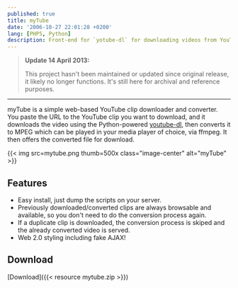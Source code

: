 ```yaml
---
published: true
title: myTube
date: '2006-10-27 22:01:28 +0200'
lang: [PHP5, Python]
description: Front-end for `yotube-dl` for downloading videos from YouTube
---
```


> **Update 14 April 2013:**
>
> This project hasn't been maintained or updated since original release,
> it likely no longer functions. It's still here for archival and reference
> purposes.

------------------------------------------------------------------------

myTube is a simple web-based YouTube clip downloader and converter.
You paste the URL to the YouTube clip you want to download, and it
downloads the video using the Python-powered
[youtube-dl](http://www.arrakis.es/~rggi3/youtube-dl/), then converts
it to MPEG which can be played in your media player of choice, via
ffmpeg. It then offers the converted file for download.

{{< img src=mytube.png thumb=500x class="image-center" alt="myTube" >}}

Features
--------

-   Easy install, just dump the scripts on your server.
-   Previously downloaded/converted clips are always browsable and
    available, so you don't need to do the conversion process again.
-   If a duplicate clip is downloaded, the conversion process is skiped
    and the already converted video is served.
-   Web 2.0 styling including fake AJAX!

Download
--------

[Download]({{< resource mytube.zip >}})
